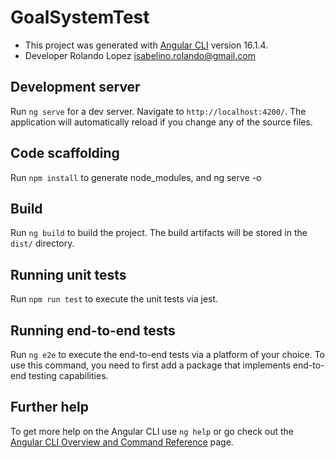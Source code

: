 # GoalSystemTest

- This project was generated with [Angular CLI](https://github.com/angular/angular-cli) version 16.1.4.
- Developer Rolando Lopez isabelino.rolando@gmail.com

## Development server

Run `ng serve` for a dev server. Navigate to `http://localhost:4200/`. The application will automatically reload if you change any of the source files.

## Code scaffolding

Run `npm install` to generate node_modules, and ng serve -o

## Build

Run `ng build` to build the project. The build artifacts will be stored in the `dist/` directory.

## Running unit tests

Run `npm run test` to execute the unit tests via jest.

## Running end-to-end tests

Run `ng e2e` to execute the end-to-end tests via a platform of your choice. To use this command, you need to first add a package that implements end-to-end testing capabilities.

## Further help

To get more help on the Angular CLI use `ng help` or go check out the [Angular CLI Overview and Command Reference](https://angular.io/cli) page.
